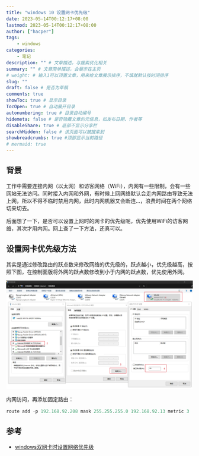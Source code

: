 ```yaml
---
title: "windows 10 设置网卡优先级"
date: 2023-05-14T00:12:17+08:00
lastmod: 2023-05-14T00:12:17+08:00
author: ["hacper"]
tags:
    - windows
categories:
    - 笔记
description: "" # 文章描述，与搜索优化相关
summary: "" # 文章简单描述，会展示在主页
# weight: # 输入1可以顶置文章，用来给文章展示排序，不填就默认按时间排序
slug: ""
draft: false # 是否为草稿
comments: true
showToc: true # 显示目录
TocOpen: true # 自动展开目录
autonumbering: true # 目录自动编号
hidemeta: false # 是否隐藏文章的元信息，如发布日期、作者等
disableShare: true # 底部不显示分享栏
searchHidden: false # 该页面可以被搜索到
showbreadcrumbs: true #顶部显示当前路径
# mermaid: true
---
```


## 背景

工作中需要连接内网（以太网）和访客网络（WiFi），内网有一些限制，会有一些网站无法访问。同时接入内网和外网，有时候上网网络默认会走内网路由导致无法上网，所以不得不临时禁用内网，此时内网机器又会断连...，浪费时间在两个网络切来切去。

后面想了一下，是否可以设置上网时的网卡的优先级呢，优先使用WiFi的访客网络，其次才用内网。网上查了一下方法，还真可以。

## 设置网卡优先级方法

其实是通过修改路由的跃点数来修改网络的优先级的，跃点越小，优先级越高，按照下图，在控制面版将外网的跃点数修改到小于内网的跃点数，优先使用外网。

![](https://github.com/hacperme/picx_hosting/raw/master/20210507/image.41b7n08kiyi0.webp)

内网访问，再添加固定路由：

```powershell
route add -p 192.168.92.208 mask 255.255.255.0 192.168.92.13 metric 3
```



## 参考

- [windows双网卡时设置网络优先级](https://lvbibir.cn/archives/791)